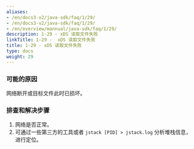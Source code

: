 ```yaml
---
aliases:
- /en/docs3-v2/java-sdk/faq/1/29/
- /en/docs3-v2/java-sdk/faq/1/29/
- /en/overview/mannual/java-sdk/faq/1/29/
description: 1-29 - xDS 读取文件失败
linkTitle: 1-29 -  xDS 读取文件失败
title: 1-29 - xDS 读取文件失败
type: docs
weight: 29
---
```







### 可能的原因

网络断开或目标文件此时已损坏。

### 排查和解决步骤

1. 网络是否正常。
2. 可通过一些第三方的工具或者 `jstack [PID] > jstack.log` 分析堆栈信息，进行定位。
